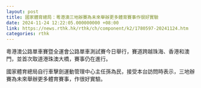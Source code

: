 ```yaml
---
layout: post
title: 國家體育總局：粵港澳三地辦賽為未來舉辦更多體育賽事作很好實驗
date: 2024-11-24 12:22:05.000000000 +08:00
link: https://news.rthk.hk/rthk/ch/component/k2/1780597-20241124.htm
categories: rthk
---
```


粵港澳公路單車賽暨全運會公路單車測試賽今日舉行，賽道跨越珠海、香港和澳門，並首次取道港珠澳大橋，賽事仍在進行。

國家體育總局自行車擊劍運動管理中心主任孫為民，接受本台訪問時表示，三地辦賽為未來舉辦更多體育賽事，作很好實驗。
